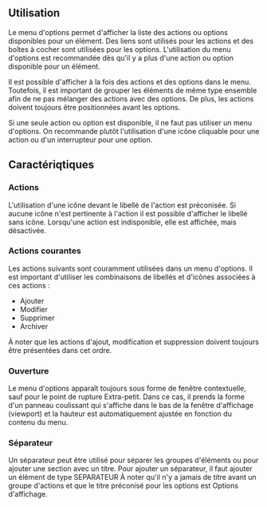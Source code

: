 ## Utilisation
Le menu d'options permet d'afficher la liste des actions ou options disponibles pour un élément. Des liens sont utilisés pour les actions et des boîtes à cocher sont utilisées pour les options. L'utilisation du menu d'options est recommandée dès qu'il y a plus d'une action ou option disponible pour un élément.

<modul-do>Il est possible d'afficher à la fois des actions et des options dans le menu. Toutefois, il est important de grouper les éléments de même type ensemble afin de ne pas mélanger des actions avec des options. De plus, les actions doivent toujours être positionnées avant les options.</modul-do>

<modul-dont>Si une seule action ou option est disponible, il ne faut pas utiliser un menu d'options. On recommande plutôt l'utilisation d'une icône cliquable pour une action ou d'un interrupteur pour une option.</modul-dont>

## Caractériqtiques
### Actions
L'utilisation d'une icône devant le libellé de l'action est préconisée. Si aucune icône n'est pertinente à l'action il est possible d'afficher le libellé sans icône. Lorsqu'une action est indisponible, elle est affichée, mais désactivée.

### Actions courantes
Les actions suivants sont couramment utilisées dans un menu d'options. Il est important d'utiliser les combinaisons de libellés et d'icônes associées à ces actions :
* Ajouter
* Modifier
* Supprimer
* Archiver

À noter que les actions d'ajout, modification et suppression doivent toujours être présentées dans cet ordre.

### Ouverture
Le menu d'options apparaît toujours sous forme de fenêtre contextuelle, sauf pour le point de rupture Extra-petit. Dans ce cas, il prends la forme d'un panneau coulissant qui s'affiche dans le bas de la fenêtre d'affichage (viewport) et la hauteur est automatiquement ajustée en fonction du contenu du menu.

### Séparateur
Un séparateur peut être utilisé pour séparer les groupes d'éléments ou pour ajouter une section avec un titre. Pour ajouter un séparateur, il faut ajouter un élément de type SEPARATEUR À noter qu'il n'y a jamais de titre avant un groupe d'actions et que le titre préconisé pour les options est Options d'affichage.
